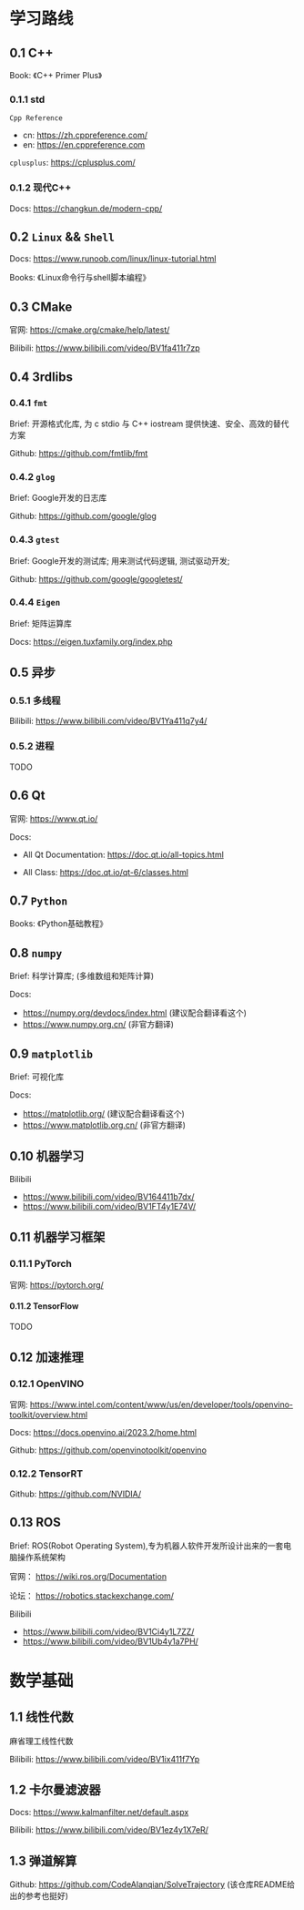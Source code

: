 # 学习路线

## 0.1 C++

Book: 《C++ Primer Plus》

### 0.1.1 std

`Cpp Reference`

- cn: https://zh.cppreference.com/
- en: https://en.cppreference.com

`cplusplus`: https://cplusplus.com/

### 0.1.2 现代C++

Docs: https://changkun.de/modern-cpp/

## 0.2 `Linux` && `Shell`

Docs: https://www.runoob.com/linux/linux-tutorial.html

Books: 《Linux命令行与shell脚本编程》

## 0.3 CMake

官网: https://cmake.org/cmake/help/latest/

Bilibili: https://www.bilibili.com/video/BV1fa411r7zp

## 0.4 3rdlibs

### 0.4.1 `fmt`

Brief: 开源格式化库, 为 c stdio 与 C++ iostream 提供快速、安全、高效的替代方案

Github: https://github.com/fmtlib/fmt

### 0.4.2 `glog`

Brief: Google开发的日志库

Github: https://github.com/google/glog

### 0.4.3 `gtest`

Brief: Google开发的测试库; 用来测试代码逻辑, 测试驱动开发;

Github: https://github.com/google/googletest/

### 0.4.4 `Eigen`

Brief: 矩阵运算库

Docs: https://eigen.tuxfamily.org/index.php

## 0.5 异步

### 0.5.1 多线程

Bilibili: https://www.bilibili.com/video/BV1Ya411q7y4/

### 0.5.2 进程

TODO

## 0.6 Qt

官网: https://www.qt.io/

Docs:

- All Qt Documentation: https://doc.qt.io/all-topics.html

- All Class: https://doc.qt.io/qt-6/classes.html

## 0.7 `Python`

Books: 《Python基础教程》

## 0.8 `numpy`

Brief: 科学计算库; (多维数组和矩阵计算)

Docs:
- https://numpy.org/devdocs/index.html (建议配合翻译看这个)
- https://www.numpy.org.cn/   (非官方翻译)

## 0.9 `matplotlib`

Brief: 可视化库

Docs:
- https://matplotlib.org/ (建议配合翻译看这个)
- https://www.matplotlib.org.cn/ (非官方翻译)

## 0.10 机器学习

Bilibili
- https://www.bilibili.com/video/BV164411b7dx/
- https://www.bilibili.com/video/BV1FT4y1E74V/

## 0.11 机器学习框架

### 0.11.1 PyTorch

官网: https://pytorch.org/

#### 0.11.2 TensorFlow

TODO

## 0.12 加速推理

### 0.12.1 OpenVINO

官网: https://www.intel.com/content/www/us/en/developer/tools/openvino-toolkit/overview.html

Docs: https://docs.openvino.ai/2023.2/home.html

Github: https://github.com/openvinotoolkit/openvino

### 0.12.2 TensorRT

Github: https://github.com/NVIDIA/

## 0.13 ROS

Brief: ROS(Robot Operating System),专为机器人软件开发所设计出来的一套电脑操作系统架构

官网： https://wiki.ros.org/Documentation

论坛： https://robotics.stackexchange.com/

Bilibili
 - https://www.bilibili.com/video/BV1Ci4y1L7ZZ/
 - https://www.bilibili.com/video/BV1Ub4y1a7PH/

# 数学基础

## 1.1 线性代数

麻省理工线性代数

Bilibili: https://www.bilibili.com/video/BV1ix411f7Yp

## 1.2 卡尔曼滤波器

Docs: https://www.kalmanfilter.net/default.aspx

Bilibili: https://www.bilibili.com/video/BV1ez4y1X7eR/

## 1.3 弹道解算

Github: https://github.com/CodeAlanqian/SolveTrajectory (该仓库README给出的参考也挺好)



